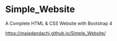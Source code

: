 # Simple_Website
A Complete HTML & CSS Website with Bootstrap 4

https://maiadandachi.github.io/Simple_Website/
